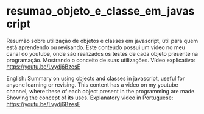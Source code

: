 # resumao_objeto_e_classe_em_javascript

 Resumão sobre utilização de objetos e classes em javascript, útil para quem está aprendendo ou revisando.
 Este conteúdo possui um vídeo no meu canal do youtube, onde são realizados os testes de cada objeto presente na programação. Mostrando o conceito de suas utilizações.
 Vídeo explicativo: https://youtu.be/Lvydj6BzesE
 
 
 English:
 Summary on using objects and classes in javascript, useful for anyone learning or revising.
 This content has a video on my youtube channel, where these of each object present in the programming are made. Showing the concept of its uses.
 Explanatory video in Portuguese: https://youtu.be/Lvydj6BzesE

